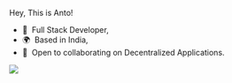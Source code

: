  Hey, This is Anto!
* 🧠  Full Stack Developer,
* 🌍  Based in India,
* 🤝  Open to collaborating on Decentralized Applications. 
<!-- 
# GitHub stats
![](https://github-readme-stats.vercel.app/api?username=0xAnto&theme=radical&hide_border=false&include_all_commits=true&count_private=true)<br/> -->
![](https://github-readme-streak-stats.herokuapp.com/?user=0xAnto&theme=radical&hide_border=false)<br/>
<!-- ![](https://github-readme-stats.vercel.app/api/top-langs/?username=0xAnto&theme=radical&hide_border=false&include_all_commits=false&count_private=false&layout=compact)<br/> -->
<!-- ## 🏆GitHub Trophies -->
<!-- ![](https://github-profile-trophy.vercel.app/?username=0xAnto&theme=radical&no-frame=false&no-bg=false&margin-w=4) -->

<!-- ### 😂Random Meme
<img src="https://random-memer.herokuapp.com/" width="512px"/> -->
